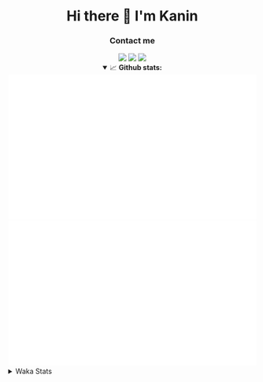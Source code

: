 <div align="center">
 <h1>Hi there 👋 I'm Kanin</h1>
 <h3>Contact me</h3>
 <a href="mailto:im@kanin.dev"><img src="https://img.shields.io/badge/gmail-%23D14836.svg?&style=for-the-badge&logo=gmail&logoColor=white"/></a>
 <a href="https://twitter.com/KaninDev"><img src="https://img.shields.io/badge/twitter-%231DA1F2.svg?&style=for-the-badge&logo=twitter&logoColor=white"/></a>
 <a href="https://www.linkedin.com/in/KaninDev"><img src="https://img.shields.io/badge/linkedin-%230077B5.svg?&style=for-the-badge&logo=linkedin&logoColor=white"/></a>
<details open>
  <summary>📈 <b>Github stats:</b></summary>
  <img src="https://github.com/Kanin/Kanin/blob/master/scripts/GitHubStats/generated/overview.svg"/>
  <img src="https://github.com/Kanin/Kanin/blob/master/scripts/GitHubStats/generated/languages.svg"/>
</details>
</div>

<details>
 <summary>Waka Stats</summary>

<!--START_SECTION:waka-->
![Code Time](http://img.shields.io/badge/Code%20Time-1%2C822%20hrs%2036%20mins-blue)

![Profile Views](http://img.shields.io/badge/Profile%20Views-1-blue)

![Lines of code](https://img.shields.io/badge/From%20Hello%20World%20I%27ve%20Written-21%20Thousand%20lines%20of%20code-blue)

**🐱 My GitHub Data** 

> 🏆 56 Contributions in the Year 2022
 > 
> 📦 83.3 kB Used in GitHub's Storage 
 > 
> 🚫 Not Opted to Hire
 > 
> 📜 13 Public Repositories 
 > 
> 🔑 9 Private Repositories  
 > 
**I'm an Early 🐤** 

```text
🌞 Morning    111 commits    ████░░░░░░░░░░░░░░░░░░░░░   17.43% 
🌆 Daytime    233 commits    █████████░░░░░░░░░░░░░░░░   36.58% 
🌃 Evening    149 commits    █████░░░░░░░░░░░░░░░░░░░░   23.39% 
🌙 Night      144 commits    █████░░░░░░░░░░░░░░░░░░░░   22.61%

```
📅 **I'm Most Productive on Monday** 

```text
Monday       119 commits    ████░░░░░░░░░░░░░░░░░░░░░   18.68% 
Tuesday      97 commits     ███░░░░░░░░░░░░░░░░░░░░░░   15.23% 
Wednesday    83 commits     ███░░░░░░░░░░░░░░░░░░░░░░   13.03% 
Thursday     75 commits     ███░░░░░░░░░░░░░░░░░░░░░░   11.77% 
Friday       92 commits     ███░░░░░░░░░░░░░░░░░░░░░░   14.44% 
Saturday     67 commits     ██░░░░░░░░░░░░░░░░░░░░░░░   10.52% 
Sunday       104 commits    ████░░░░░░░░░░░░░░░░░░░░░   16.33%

```


📊 **This Week I Spent My Time On** 

```text
⌚︎ Time Zone: America/New_York

💬 Programming Languages: 
Python                   7 hrs 34 mins       ████████████████████████░   97.05% 
requirements.txt         8 mins              ░░░░░░░░░░░░░░░░░░░░░░░░░   1.74% 
Text                     2 mins              ░░░░░░░░░░░░░░░░░░░░░░░░░   0.51% 
PythonStub               1 min               ░░░░░░░░░░░░░░░░░░░░░░░░░   0.35% 
XML                      1 min               ░░░░░░░░░░░░░░░░░░░░░░░░░   0.28%

🔥 Editors: 
PyCharm                  7 hrs 48 mins       █████████████████████████   100.0%

🐱‍💻 Projects: 
Adore                    4 hrs 7 mins        █████████████░░░░░░░░░░░░   52.91% 
TomsBotPyCord            3 hrs 40 mins       ███████████░░░░░░░░░░░░░░   47.08% 
py-cord                  0 secs              ░░░░░░░░░░░░░░░░░░░░░░░░░   0.01%

💻 Operating System: 
Linux                    7 hrs 48 mins       █████████████████████████   100.0%

```

**I Mostly Code in Python** 

```text
Python                   23 repos            ███████████████████░░░░░░   76.67% 
JavaScript               3 repos             ██░░░░░░░░░░░░░░░░░░░░░░░   10.0% 
Java                     2 repos             █░░░░░░░░░░░░░░░░░░░░░░░░   6.67% 
Kotlin                   1 repo              ░░░░░░░░░░░░░░░░░░░░░░░░░   3.33% 
HTML                     1 repo              ░░░░░░░░░░░░░░░░░░░░░░░░░   3.33%

```


**Timeline**

![Chart not found](https://raw.githubusercontent.com/Kanin/Kanin/master/charts/bar_graph.png) 


 Last Updated on 28/01/2022 12:54:43 UTC
<!--END_SECTION:waka-->
</details>
